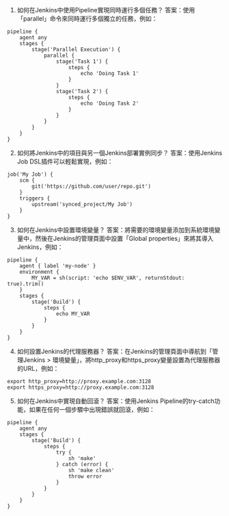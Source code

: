 

1. 如何在Jenkins中使用Pipeline實現同時運行多個任務？
答案：使用「parallel」命令來同時運行多個獨立的任務，例如：
```
pipeline {
    agent any
    stages {
        stage('Parallel Execution') {
            parallel {
                stage('Task 1') {
                    steps {
                        echo 'Doing Task 1'
                    }
                }
                stage('Task 2') {
                    steps {
                        echo 'Doing Task 2'
                    }
                }
            }
        }
    }
}
```

2. 如何將Jenkins中的項目與另一個Jenkins部署實例同步？
答案：使用Jenkins Job DSL插件可以輕鬆實現，例如：
```
job('My Job') {
    scm {
        git('https://github.com/user/repo.git')
    }
    triggers {
        upstream('synced_project/My Job')
    }
}
```

3. 如何在Jenkins中設置環境變量？
答案：將需要的環境變量添加到系統環境變量中，然後在Jenkins的管理頁面中設置「Global properties」來將其導入Jenkins，例如：
```
pipeline {
    agent { label 'my-node' }
    environment {
        MY_VAR = sh(script: 'echo $ENV_VAR', returnStdout: true).trim()
    }
    stages {
        stage('Build') {
            steps {
                echo MY_VAR
            }
        }
    }
}
```

4. 如何設置Jenkins的代理服務器？
答案：在Jenkins的管理頁面中導航到「管理Jenkins > 環境變量」，將http_proxy和https_proxy變量設置為代理服務器的URL，例如：
```
export http_proxy=http://proxy.example.com:3128
export https_proxy=http://proxy.example.com:3128
```

5. 如何在Jenkins中實現自動回滾？
答案：使用Jenkins Pipeline的try-catch功能，如果在任何一個步驟中出現錯誤就回滾，例如：
```
pipeline {
    agent any
    stages {
        stage('Build') {
            steps {
                try {
                    sh 'make'
                } catch (error) {
                    sh 'make clean'
                    throw error
                }
            }
        }
    }
}
```